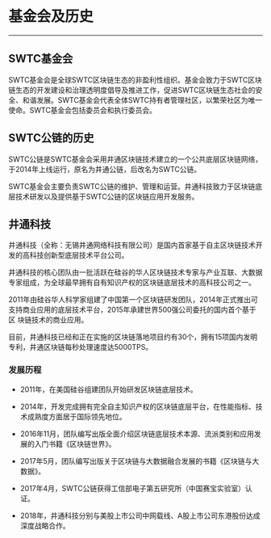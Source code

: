 # 基金会及历史

***

## SWTC基金会

SWTC基金会是全球SWTC区块链生态的非盈利性组织。基金会致力于SWTC区块链生态的开发建设和治理透明度倡导及推进工作，促进SWTC区块链生态社会的安全、和谐发展。SWTC基金会代表全体SWTC持有者管理社区，以繁荣社区为唯一使命。SWTC基金会包括委员会和执行委员会。

## SWTC公链的历史

SWTC公链是SWTC基金会采用井通区块链技术建立的一个公共底层区块链网络，于2014年上线运行，原名为井通公链，后改名为SWTC公链。

SWTC基金会主要负责SWTC公链的维护、管理和运营。井通科技致力于区块链底层技术研发以及提供基于SWTC公链的区块链应用开发服务。

## 井通科技

井通科技（全称：无锡井通网络科技有限公司）是国内首家基于自主区块链技术开发的高科技创新型底层技术平台公司。

井通科技的核心团队由一批活跃在硅谷的华人区块链技术专家与产业互联、大数据专家组成，为全球最早拥有自有知识产权的区块链底层技术的高科技公司之一。

2011年由硅谷华人科学家组建了中国第一个区块链研发团队，2014年正式推出可支持商业应用的底层技术平台，2015年承建世界500强公司委托的国内首个基于区
块链技术的商业应用。

目前，井通科技已经和正在实施的区块链落地项目约有30个，拥有15项国内发明专利，井通区块链每秒处理速度达5000TPS。

### 发展历程

* 2011年，在美国硅谷组建团队开始研发区块链底层技术。

* 2014年，开发完成拥有完全自主知识产权的区块链底层平台，在性能指标、技术成熟度方面居于国际领先地位。

* 2016年11月，团队编写出版全面介绍区块链底层技术本源、流派类别和应用发展的入门书籍《区块链世界》。

* 2017年5月，团队编写出版关于区块链与大数据融合发展的书籍《区块链与大数据》。

* 2017年4月，SWTC公链获得工信部电子第五研究所（中国赛宝实验室）认证。

* 2018年，井通科技分别与美股上市公司中网载线、A股上市公司东港股份达成深度战略合作。